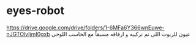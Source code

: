 # eyes-robot
https://drive.google.com/drive/folders/1-6MFa6Y366wnEuwe-nJGTOlvIjmI0gxb
عيون  للربوت اللي تم تركيبه و ارفاقه مسبقاً مع الحاسب اللوحي 
